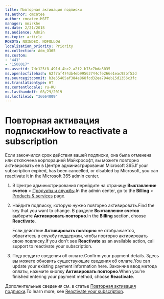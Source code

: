 ```yaml
---
title: Повторная активация подписки
ms.author: cmcatee
author: cmcatee-MSFT
manager: mnirkhe
ms.date: 2/21/2018
ms.audience: Admin
ms.topic: article
ROBOTS: NOINDEX, NOFOLLOW
localization_priority: Priority
ms.collection: Adm_O365
ms.custom:
- "441"
- "1500017"
ms.assetid: 7dc125f8-491d-4bc2-a2f2-b73c7bda3035
ms.openlocfilehash: 62f7af474db4eb99563744cfe266e1eac92bf53d
ms.sourcegitcommit: b3e55405af384e868fcd32ea794eb15d1356c3fc
ms.translationtype: HT
ms.contentlocale: ru-RU
ms.lasthandoff: 08/29/2019
ms.locfileid: "36664009"
---
```

# <a name="how-to-reactivate-a-subscription"></a><span data-ttu-id="5b45d-102">Повторная активация подписки</span><span class="sxs-lookup"><span data-stu-id="5b45d-102">How to reactivate a subscription</span></span>

<span data-ttu-id="5b45d-103">Если закончился срок действия вашей подписки, она была отменена или отключена корпорацией Майкрософт, вы можете повторно активировать ее в Центре администрирования Microsoft 365.</span><span class="sxs-lookup"><span data-stu-id="5b45d-103">If your subscription expired, has been cancelled, or disabled by Microsoft, you can reactivate it in the Microsoft 365 admin center.</span></span>
  
1. <span data-ttu-id="5b45d-104">В Центре администрирования перейдите на страницу **Выставление счетов** \> [Продукты и службы](https://go.microsoft.com/fwlink/p/?linkid=842054).</span><span class="sxs-lookup"><span data-stu-id="5b45d-104">In the admin center, go to the **Billing** \> [Products & services](https://go.microsoft.com/fwlink/p/?linkid=842054) page.</span></span>

2. <span data-ttu-id="5b45d-105">Найдите подписку, которую нужно повторно активировать.</span><span class="sxs-lookup"><span data-stu-id="5b45d-105">Find the key that you want to change.</span></span> <span data-ttu-id="5b45d-106">В разделе **Выставление счетов** выберите **Активировать повторно**.</span><span class="sxs-lookup"><span data-stu-id="5b45d-106">In the **Billing** section, choose **Reactivate**.</span></span>

    <span data-ttu-id="5b45d-107">Если действие **Активировать повторно** не отображается, обратитесь в службу поддержки, чтобы повторно активировать свою подписку.</span><span class="sxs-lookup"><span data-stu-id="5b45d-107">If you don't see **Reactivate** as an available action, call support to reactivate your subscription.</span></span>

3. <span data-ttu-id="5b45d-108">Подтвердите сведения об оплате.</span><span class="sxs-lookup"><span data-stu-id="5b45d-108">Confirm your payment details.</span></span> <span data-ttu-id="5b45d-109">Здесь вы можете обновить существующие сведения об оплате.</span><span class="sxs-lookup"><span data-stu-id="5b45d-109">You can update your existing payment information here.</span></span> <span data-ttu-id="5b45d-110">Закончив ввод метода оплаты, нажмите кнопку **Активировать повторно**.</span><span class="sxs-lookup"><span data-stu-id="5b45d-110">When you're finished entering your payment method, choose **Reactivate**.</span></span>

<span data-ttu-id="5b45d-111">Дополнительные сведения см. в статье [Повторная активация подписки](https://docs.microsoft.com/office365/admin/subscriptions-and-billing/reactivate-your-subscription).</span><span class="sxs-lookup"><span data-stu-id="5b45d-111">To learn more, see [Reactivate your subscription](https://docs.microsoft.com/office365/admin/subscriptions-and-billing/reactivate-your-subscription).</span></span>